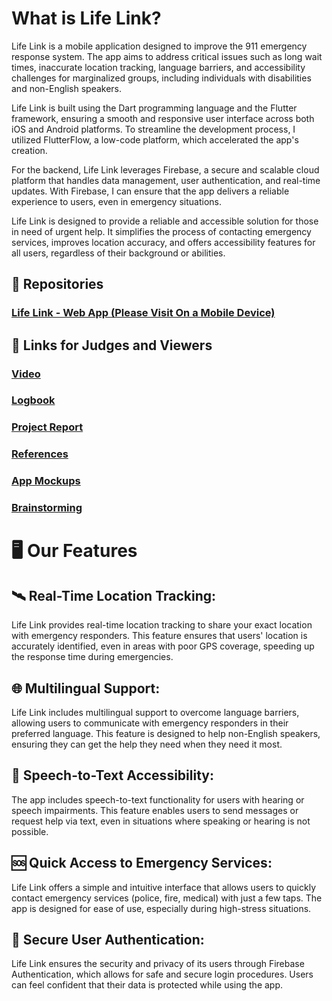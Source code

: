 # What is Life Link?
Life Link is a mobile application designed to improve the 911 emergency response system. The app aims to address critical issues such as long wait times, inaccurate location tracking, language barriers, and accessibility challenges for marginalized groups, including individuals with disabilities and non-English speakers.

Life Link is built using the Dart programming language and the Flutter framework, ensuring a smooth and responsive user interface across both iOS and Android platforms. To streamline the development process, I utilized FlutterFlow, a low-code platform, which accelerated the app's creation.

For the backend, Life Link leverages Firebase, a secure and scalable cloud platform that handles data management, user authentication, and real-time updates. With Firebase, I can ensure that the app delivers a reliable experience to users, even in emergency situations.

Life Link is designed to provide a reliable and accessible solution for those in need of urgent help. It simplifies the process of contacting emergency services, improves location accuracy, and offers accessibility features for all users, regardless of their background or abilities.

## 📜 Repositories

### [Life Link - Web App (Please Visit On a Mobile Device)](https://lifelink2025.flutterflow.app/)

## 🔗 Links for Judges and Viewers

### [Video](https://youtu.be/YOUR_VIDEO_LINK)

### [Logbook](https://github.com/kenuii/Life-Link/blob/main/logbook.md)

### [Project Report](https://YOUR_PROJECT_REPORT_LINK)

### [References](https://github.com/kenuii/Life-Link/blob/main/bibliography.md)

### [App Mockups](https://www.figma.com/file/YOUR_FIGMA_LINK)

### [Brainstorming](https://www.figma.com/file/YOUR_FIGMA_FEATURE_LINK)

# 🖥️ Our Features

## 🛰️ Real-Time Location Tracking:
Life Link provides real-time location tracking to share your exact location with emergency responders. This feature ensures that users' location is accurately identified, even in areas with poor GPS coverage, speeding up the response time during emergencies.

## 🌐 Multilingual Support:
Life Link includes multilingual support to overcome language barriers, allowing users to communicate with emergency responders in their preferred language. This feature is designed to help non-English speakers, ensuring they can get the help they need when they need it most.

## 📝 Speech-to-Text Accessibility:
The app includes speech-to-text functionality for users with hearing or speech impairments. This feature enables users to send messages or request help via text, even in situations where speaking or hearing is not possible.

## 🆘 Quick Access to Emergency Services:
Life Link offers a simple and intuitive interface that allows users to quickly contact emergency services (police, fire, medical) with just a few taps. The app is designed for ease of use, especially during high-stress situations.

## 🔐 Secure User Authentication:
Life Link ensures the security and privacy of its users through Firebase Authentication, which allows for safe and secure login procedures. Users can feel confident that their data is protected while using the app.
